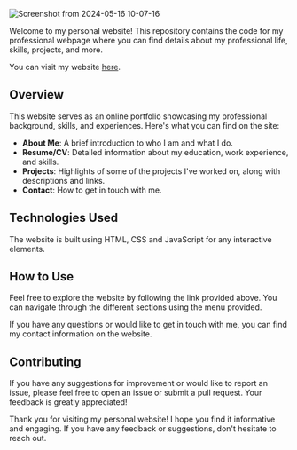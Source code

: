 ![Screenshot from 2024-05-16 10-07-16](https://github.com/Im-Josepaul/NewCV/assets/64831240/5089af8a-afbf-40bc-9ee9-944ee8d121ae)

Welcome to my personal website! This repository contains the code for my professional webpage where you can find details about my professional life, skills, projects, and more.

You can visit my website [here](https://my-cv-new.onrender.com).

## Overview

This website serves as an online portfolio showcasing my professional background, skills, and experiences. Here's what you can find on the site:

- **About Me**: A brief introduction to who I am and what I do.
- **Resume/CV**: Detailed information about my education, work experience, and skills.
- **Projects**: Highlights of some of the projects I've worked on, along with descriptions and links.
- **Contact**: How to get in touch with me.

## Technologies Used

The website is built using HTML, CSS and JavaScript for any interactive elements.

## How to Use

Feel free to explore the website by following the link provided above. You can navigate through the different sections using the menu provided.

If you have any questions or would like to get in touch with me, you can find my contact information on the website.

## Contributing

If you have any suggestions for improvement or would like to report an issue, please feel free to open an issue or submit a pull request. Your feedback is greatly appreciated!

Thank you for visiting my personal website! I hope you find it informative and engaging. If you have any feedback or suggestions, don't hesitate to reach out.

